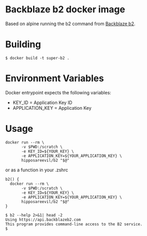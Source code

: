 # Backblaze b2 docker image

Based on alpine running the b2 command from [Backblaze b2](https://www.backblaze.com/b2/docs/quick_command_line.html).

# Building

```
$ docker build -t super-b2 .
```

# Environment Variables

Docker entrypoint expects the following variables:

* KEY_ID = Application Key ID
* APPLICATION_KEY = Application Key

# Usage

```
docker run --rm \
       -v $PWD:/scratch \
       -e KEY_ID=${YOUR_KEY} \
       -e APPLICATION_KEY=${YOUR_APPLICATION_KEY} \
       hipposareevil/b2 "$@"
```

or as a function in your .zshrc

```
b2() {
  docker run --rm \
       -v $PWD:/scratch \
       -e KEY_ID=${YOUR_KEY} \
       -e APPLICATION_KEY=${YOUR_APPLICATION_KEY} \
       hipposareevil/b2 "$@"
}

$ b2 --help 2>&1| head -2
Using https://api.backblazeb2.com
This program provides command-line access to the B2 service.
$

```

